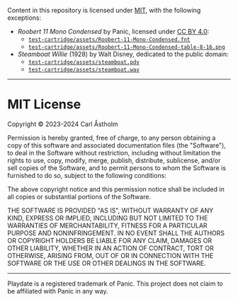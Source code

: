 Content in this repository is licensed under [MIT](#mit-license), with the following exceptions:

- *Roobert 11 Mono Condensed* by Panic, licensed under [CC BY 4.0](https://creativecommons.org/licenses/by/4.0/):
  - [`test-cartridge/assets/Roobert-11-Mono-Condensed.fnt`](test-cartridge/assets/Roobert-11-Mono-Condensed.fnt)
  - [`test-cartridge/assets/Roobert-11-Mono-Condensed-table-8-16.png`](test-cartridge/assets/Roobert-11-Mono-Condensed-table-8-16.png)
- *Steamboat Willie* (1928) by Walt Disney, dedicated to the public domain:
  - [`test-cartridge/assets/steamboat.pdv`](test-cartridge/assets/steamboat.pdv)
  - [`test-cartridge/assets/steamboat.wav`](test-cartridge/assets/steamboat.wav)

---

# MIT License

Copyright © 2023-2024 Carl Åstholm

Permission is hereby granted, free of charge, to any person obtaining a copy of this software and associated
documentation files (the "Software"), to deal in the Software without restriction, including without limitation the
rights to use, copy, modify, merge, publish, distribute, sublicense, and/or sell copies of the Software, and to permit
persons to whom the Software is furnished to do so, subject to the following conditions:

The above copyright notice and this permission notice shall be included in all copies or substantial portions of
the Software.

THE SOFTWARE IS PROVIDED "AS IS", WITHOUT WARRANTY OF ANY KIND, EXPRESS OR IMPLIED, INCLUDING BUT NOT LIMITED TO THE
WARRANTIES OF MERCHANTABILITY, FITNESS FOR A PARTICULAR PURPOSE AND NONINFRINGEMENT. IN NO EVENT SHALL THE AUTHORS OR
COPYRIGHT HOLDERS BE LIABLE FOR ANY CLAIM, DAMAGES OR OTHER LIABILITY, WHETHER IN AN ACTION OF CONTRACT, TORT OR
OTHERWISE, ARISING FROM, OUT OF OR IN CONNECTION WITH THE SOFTWARE OR THE USE OR OTHER DEALINGS IN THE SOFTWARE.

---

Playdate is a registered trademark of Panic. This project does not claim to be affiliated with Panic in any way.

